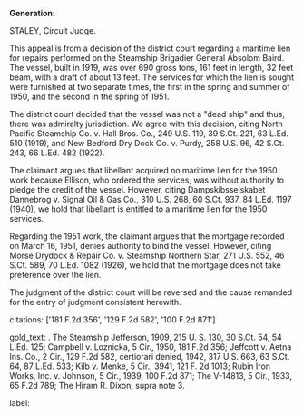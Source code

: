 **Generation:**

 <answer>
STALEY, Circuit Judge.

This appeal is from a decision of the district court regarding a maritime lien for repairs performed on the Steamship Brigadier General Absolom Baird. The vessel, built in 1919, was over 690 gross tons, 161 feet in length, 32 feet beam, with a draft of about 13 feet. The services for which the lien is sought were furnished at two separate times, the first in the spring and summer of 1950, and the second in the spring of 1951.

The district court decided that the vessel was not a "dead ship" and thus, there was admiralty jurisdiction. We agree with this decision, citing North Pacific Steamship Co. v. Hall Bros. Co., 249 U.S. 119, 39 S.Ct. 221, 63 L.Ed. 510 (1919), and New Bedford Dry Dock Co. v. Purdy, 258 U.S. 96, 42 S.Ct. 243, 66 L.Ed. 482 (1922).

The claimant argues that libellant acquired no maritime lien for the 1950 work because Ellison, who ordered the services, was without authority to pledge the credit of the vessel. However, citing Dampskibsselskabet Dannebrog v. Signal Oil & Gas Co., 310 U.S. 268, 60 S.Ct. 937, 84 L.Ed. 1197 (1940), we hold that libellant is entitled to a maritime lien for the 1950 services.

Regarding the 1951 work, the claimant argues that the mortgage recorded on March 16, 1951, denies authority to bind the vessel. However, citing Morse Drydock & Repair Co. v. Steamship Northern Star, 271 U.S. 552, 46 S.Ct. 589, 70 L.Ed. 1082 (1926), we hold that the mortgage does not take preference over the lien.

The judgment of the district court will be reversed and the cause remanded for the entry of judgment consistent herewith.

<answer>

citations: ['181 F.2d 356', '129 F.2d 582', '100 F.2d 871']

gold_text: . The Steamship Jefferson, 1909, 215 U. S. 130, 30 S.Ct. 54, 54 L.Ed. 125; Campbell v. Loznicka, 5 Cir., 1950, 181 F.2d 356; Jeffcott v. Aetna Ins. Co., 2 Cir., 129 F.2d 582, certiorari denied, 1942, 317 U.S. 663, 63 S.Ct. 64, 87 L.Ed. 533; Kilb v. Menke, 5 Cir., 3941, 121 F. 2d 1013; Rubin Iron Works, Inc. v. Johnson, 5 Cir., 1939, 100 F.2d 871; The V-14813, 5 Cir., 1933, 65 F.2d 789; The Hiram R. Dixon, supra note 3.

label: 